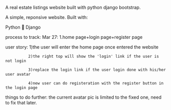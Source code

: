 A real estate listings website built with python django bootstrap.

A simple, reponsive website. Built with:

Python 🐍
Django 


process to track:
Mar 27:
1.home page+login page+register page

  user story:
  1)the user will enter the home page once entered the website
  
              2)the right top will show the 'login' link if the user is not login
              
              3)replace the login link if the user login done with his/her user avatar
              
              4)new user can do registeration with the register button in the login page
       
  things to do further: the current avatar pic is limited to the fixed one, need to fix that later.

